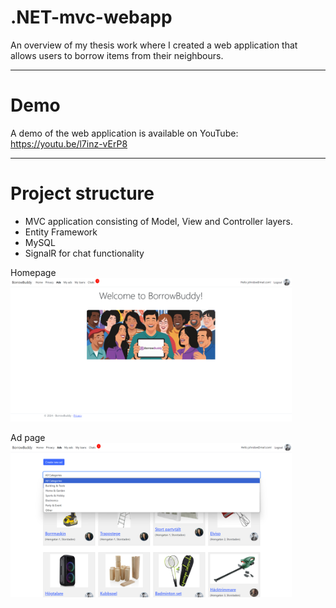 # .NET-mvc-webapp
An overview of my thesis work where I created a web application that allows users to borrow items from their neighbours.

---

# Demo
A demo of the web application is available on YouTube:
https://youtu.be/l7inz-vErP8

---

# Project structure
- MVC application consisting of Model, View and Controller layers.
- Entity Framework
- MySQL
- SignalR for chat functionality

Homepage
<img src="assets/images/Screenshot-1.png" alt="Homepage" width="450" />

Ad page
<img src="assets/images/Screenshot-2.png" alt="Ad page" width="450" />
